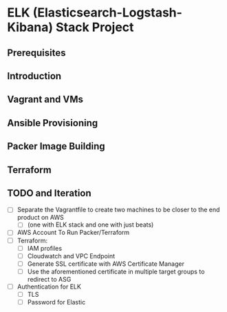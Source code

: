 # ELK (Elasticsearch-Logstash-Kibana) Stack Project

## Prerequisites

## Introduction

## Vagrant and VMs

## Ansible Provisioning

## Packer Image Building

## Terraform

## TODO and Iteration
* [ ] Separate the Vagrantfile to create two machines to be closer to the end product on AWS
	* [ ] (one with ELK stack and one with just beats)
* [ ] AWS Account To Run Packer/Terraform
* [ ] Terraform:
	* [ ] IAM profiles
	* [ ] Cloudwatch and VPC Endpoint
	* [ ] Generate SSL certificate with AWS Certificate Manager
	* [ ] Use the aforementioned certificate in multiple target groups to redirect to ASG
* [ ] Authentication for ELK
	* [ ] TLS
	* [ ] Password for Elastic
